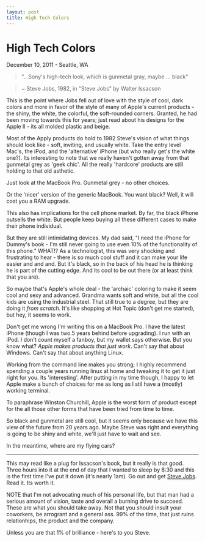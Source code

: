 ```yaml
---
layout: post
title: High Tech Colors
---
```


# High Tech Colors
December 10, 2011 - Seattle, WA

> "...Sony's high-tech look, which is gunmetal gray, maybe ... black"

>	~ Steve Jobs, 1982, in "Steve Jobs" by Walter Issacson

This is the point where Jobs fell out of love with the style of cool, dark colors and more in favor of the style of many of Apple's current products - the shiny, the white, the colorful, the soft-rounded corners. Granted, he had been moving towards this for years; just read about his designs for the Apple II - its all molded plastic and beige. 

Most of the Apply products do hold to 1982 Steve's vision of what things should look like - soft, inviting, and usually white. Take the entry level Mac's, the iPod, and the 'alternative' iPhone (but who really get's the white one?). Its interesting to note that we really haven't gotten away from that gunmetal grey as 'geek chic'. All the really 'hardcore' products are still holding to that old asthetic.

Just look at the MacBook Pro. Gunmetal grey - no other choices.

Or the 'nicer' version of the generic MacBook. You want black? Well, it will cost you a RAM upgrade.

This also has implications for the cell phone market. By far, the black iPhone outsells the white. But people keep buying all these different cases to make their phone individual. 

But they are still intimidating devices. My dad said, "I need the iPhone for Dummy's book - I'm still never going to use even 10% of the functionality of this phone." WHAT!? As a technologist, this was very shocking and frustrating to hear - there is so much cool stuff and it can make your life easier and and and. But it's black, so in the back of his head he is thinking he is part of the cutting edge. And its cool to be out there (or at least think that you are). 

So maybe that's Apple's whole deal - the 'archaic' coloring to make it seem cool and sexy and advanced. Grandma wants soft and white, but all the cool kids are using the industrial steel. That still true to a degree, but they are doing it _from scratch_. It's like shopping at Hot Topic (don't get me started), but hey, it seems to work.

Don't get me wrong I'm writing this on a MacBook Pro. I have the latest iPhone (though I was two.5 years behind before upgrading). I run with an iPod. I don't count myself a fanboy, but my wallet says otherwise. But you know what? _Apple makes products that just work_. Can't say that about Windows. Can't say that about anything Linux.

Working from the command line makes you strong; I highly recommend spending a couple years running linux at home and tweaking it to get it just right for you. Its 'interesting'. After putting in my time though, I happy to let Apple make a bunch of choices for me as long as I stil have a (mostly) working terminal.

To paraphrase Winston Churchill, Apple is the worst form of product except for the all those other forms that have been tried from time to time.

So black and gunmetal are still cool, but it seems only because we have this view of the future from 20 years ago. Maybe Steve was right and everything is going to be shiny and white, we'll just have to wait and see.

In the meantime, where are my flying cars?

------

This may read like a plug for Issacson's book, but it really is that good. Three hours into it at the end of day that I wanted to sleep by 8:30 and this is the first time I've put it down (it's nearly 1am). Go out and get [Steve Jobs]. Read it. Its worth it. 

NOTE that I'm not advocating much of his personal life, but that man had a serious amount of vision, taste and overall a burning drive to succeed. These are what you should take away. Not that you should insult your coworkers, be arrogrant and a general ass. 99% of the time, that just ruins relationhips, the product and the company. 

Unless you are that 1% of brilliance - here's to you Steve.

[Steve Jobs]: http://www.amazon.com/Steve-Jobs-Walter-Isaacson/dp/1451648537
